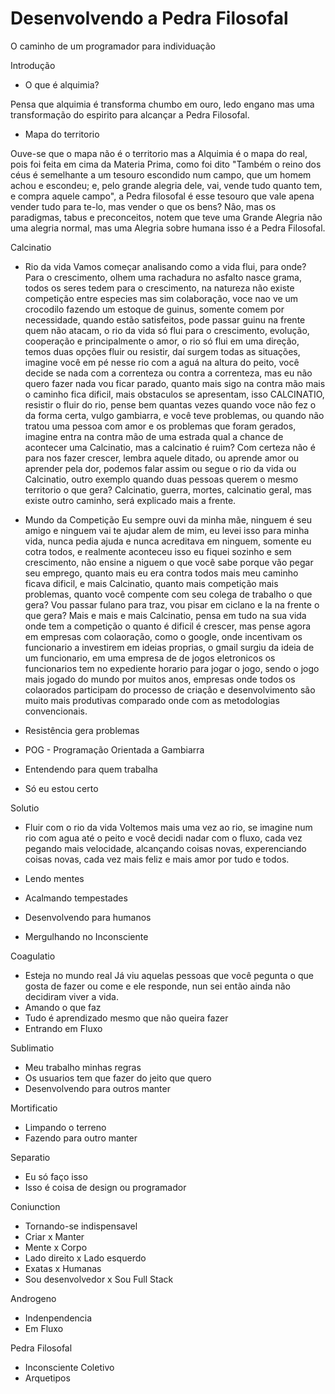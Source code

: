 # Desenvolvendo a Pedra Filosofal
O caminho de um programador para individuação

Introdução

* O que é alquimia?

Pensa que alquimia é transforma chumbo em ouro, ledo engano mas uma transformação do espirito para alcançar a Pedra Filosofal.

* Mapa do territorio

Ouve-se que o mapa não é o territorio mas a Alquimia é o mapa do real, pois foi feita em cima da Materia Prima, como foi dito "Também o reino dos céus é semelhante a um tesouro escondido num campo, que um homem achou e escondeu; e, pelo grande alegria dele, vai, vende tudo quanto tem, e compra aquele campo", a Pedra filosofal é esse tesouro que vale apena vender tudo para te-lo, mas vender o que os bens? Não, mas os paradigmas, tabus e preconceitos, notem que teve uma Grande Alegria não uma alegria normal, mas uma Alegria sobre humana isso é a Pedra Filosofal.

Calcinatio

* Rio da vida
Vamos começar analisando como a vida flui, para onde? Para o crescimento, olhem uma rachadura no asfalto nasce grama, todos os seres tedem para o crescimento, na natureza não existe competição entre especies mas sim colaboração, voce nao ve um crocodilo fazendo um estoque de guinus, somente comem por necessidade, quando estão satisfeitos, pode passar guinu na frente quem não atacam, o rio da vida só flui para o crescimento, evolução, cooperação e principalmente o amor, o rio só flui em uma direção, temos duas opções fluir ou resistir, daí surgem todas as situações, imagine você em pé nesse rio com a aguá na altura do peito, você decide se nada com a correnteza ou contra a correnteza, mas eu não quero fazer nada vou ficar parado, quanto mais sigo na contra mão mais o caminho fica dificil, mais obstaculos se apresentam, isso CALCINATIO, resistir o fluir do rio, pense bem quantas vezes quando voce não fez o da forma certa, vulgo gambiarra, e você teve problemas, ou quando não tratou uma pessoa com amor e os problemas que foram gerados, imagine entra na contra mão de uma estrada qual a chance de acontecer uma Calcinatio, mas a calcinatio é ruim? Com certeza não é para nos fazer crescer, lembra aquele ditado, ou aprende amor ou aprender pela dor, podemos falar assim ou segue o rio da vida ou Calcinatio, outro exemplo quando duas pessoas querem o mesmo territorio o que gera? Calcinatio, guerra, mortes, calcinatio geral, mas existe outro caminho, será explicado mais a frente.

* Mundo da Competição
Eu sempre ouvi da minha mãe, ninguem é seu amigo e ninguem vai te ajudar alem de mim, eu levei isso para minha vida, nunca pedia ajuda e nunca acreditava em ninguem, somente eu cotra todos, e realmente aconteceu isso eu fiquei sozinho e sem crescimento, não ensine a niguem o que você sabe porque vão pegar seu emprego, quanto mais eu era contra todos mais meu caminho ficava dificil, e mais Calcinatio, quanto mais competição mais problemas, quanto você compente com seu colega de trabalho o que gera? Vou passar fulano para traz, vou pisar em ciclano e la na frente o que gera? Mais e mais e mais Calcinatio, pensa em tudo na sua vida onde tem a competição o quanto é dificil é crescer, mas pense agora em empresas com colaoração, como o google, onde incentivam os funcionario a investirem em ideias proprias, o gmail surgiu da ideia de um funcionario, em uma empresa de de jogos eletronicos os funcionarios tem no expediente horario para jogar o jogo, sendo o jogo mais jogado do mundo por muitos anos, empresas onde todos os colaorados participam do processo de criação e desenvolvimento são muito mais produtivas comparado onde com as metodologias convencionais.

* Resistência gera problemas
* POG - Programação Orientada a Gambiarra
* Entendendo para quem trabalha
* Só eu estou certo

Solutio
* Fluir com o rio da vida
Voltemos mais uma vez ao rio, se imagine num rio com agua até o peito e você decidi nadar com o fluxo, cada vez pegando mais velocidade, alcançando coisas novas, experenciando coisas novas, cada vez mais feliz e mais amor por tudo e todos.

* Lendo mentes
* Acalmando tempestades
* Desenvolvendo para humanos
* Mergulhando no Inconsciente

Coagulatio
* Esteja no mundo real
Já viu aquelas pessoas que você pegunta o que gosta de fazer ou come e ele responde, nun sei então ainda não decidiram viver a vida.
* Amando o que faz
* Tudo é aprendizado mesmo que não queira fazer
* Entrando em Fluxo

Sublimatio
* Meu trabalho minhas regras
* Os usuarios tem que fazer do jeito que quero
* Desenvolvendo para outros manter

Mortificatio
* Limpando o terreno
* Fazendo para outro manter

Separatio
* Eu só faço isso
* Isso é coisa de design ou programador

Coniunction
* Tornando-se indispensavel
* Criar x Manter
* Mente x Corpo
* Lado direito x Lado esquerdo
* Exatas x Humanas
* Sou desenvolvedor x Sou Full Stack

Androgeno
* Indenpendencia
* Em Fluxo

Pedra Filosofal
* Inconsciente Coletivo
* Arquetipos
